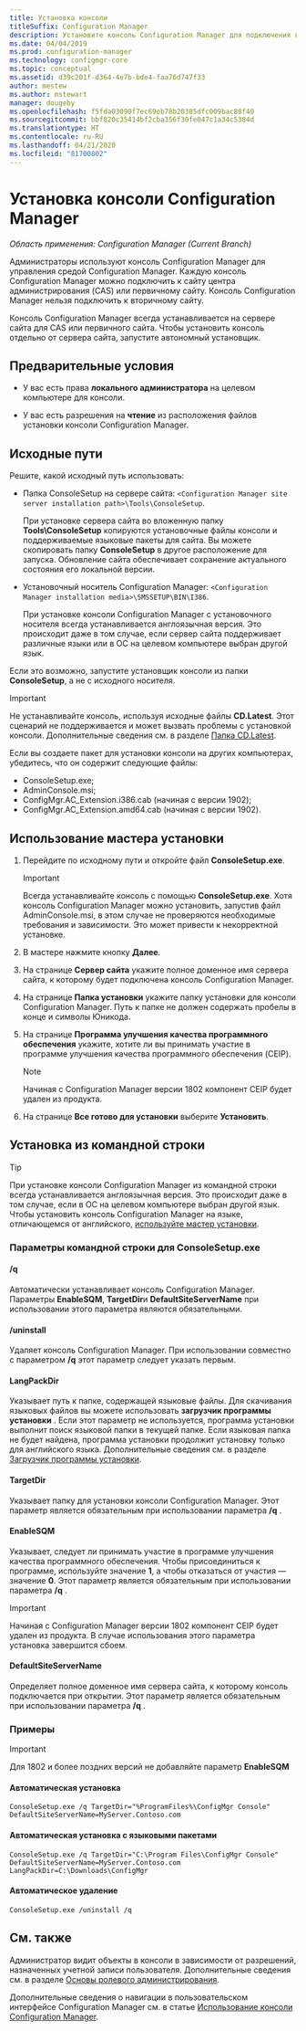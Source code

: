 ```yaml
---
title: Установка консоли
titleSuffix: Configuration Manager
description: Установите консоль Configuration Manager для подключения к сайту центра администрирования или первичному сайту.
ms.date: 04/04/2019
ms.prod: configuration-manager
ms.technology: configmgr-core
ms.topic: conceptual
ms.assetid: d39c201f-d364-4e7b-bde4-faa76d747f33
author: mestew
ms.author: mstewart
manager: dougeby
ms.openlocfilehash: f5fda03090f7ec69eb78b20385dfc009bac88f40
ms.sourcegitcommit: bbf820c35414bf2cba356f30fe047c1a34c5384d
ms.translationtype: HT
ms.contentlocale: ru-RU
ms.lasthandoff: 04/21/2020
ms.locfileid: "81700802"
---
```

# <a name="install-the-configuration-manager-console"></a>Установка консоли Configuration Manager

*Область применения: Configuration Manager (Current Branch)*

Администраторы используют консоль Configuration Manager для управления средой Configuration Manager. Каждую консоль Configuration Manager можно подключить к сайту центра администрирования (CAS) или первичному сайту. Консоль Configuration Manager нельзя подключить к вторичному сайту.

Консоль Configuration Manager всегда устанавливается на сервере сайта для CAS или первичного сайта. Чтобы установить консоль отдельно от сервера сайта, запустите автономный установщик.  



## <a name="prerequisites"></a>Предварительные условия

- У вас есть права **локального администратора** на целевом компьютере для консоли.  

- У вас есть разрешения на **чтение** из расположения файлов установки консоли Configuration Manager.  



## <a name="source-paths"></a>Исходные пути

Решите, какой исходный путь использовать:  

- Папка ConsoleSetup на сервере сайта: `<Configuration Manager site server installation path>\Tools\ConsoleSetup`.  

    При установке сервера сайта во вложенную папку **Tools\ConsoleSetup** копируются установочные файлы консоли и поддерживаемые языковые пакеты для сайта. Вы можете скопировать папку **ConsoleSetup** в другое расположение для запуска. Обновление сайта обеспечивает сохранение актуального состояния его локальной версии.  

- Установочный носитель Configuration Manager: `<Configuration Manager installation media>\SMSSETUP\BIN\I386`.  

    При установке консоли Configuration Manager с установочного носителя всегда устанавливается англоязычная версия. Это происходит даже в том случае, если сервер сайта поддерживает различные языки или в ОС на целевом компьютере выбран другой язык.  

Если это возможно, запустите установщик консоли из папки **ConsoleSetup**, а не с исходного носителя.

> [!Important]  
> Не устанавливайте консоль, используя исходные файлы **CD.Latest**. Этот сценарий не поддерживается и может вызвать проблемы с установкой консоли. Дополнительные сведения см. в разделе [Папка CD.Latest](../../manage/the-cd.latest-folder.md#unsupported-scenarios).<!-- SCCMDocs issue 1359 -->  

Если вы создаете пакет для установки консоли на других компьютерах, убедитесь, что он содержит следующие файлы:<!--3612513-->

- ConsoleSetup.exe;
- AdminConsole.msi;
- ConfigMgr.AC_Extension.i386.cab (начиная с версии 1902);
- ConfigMgr.AC_Extension.amd64.cab (начиная с версии 1902).



## <a name="use-the-setup-wizard"></a>Использование мастера установки  

1. Перейдите по исходному пути и откройте файл **ConsoleSetup.exe**.  

    > [!IMPORTANT]  
    > Всегда устанавливайте консоль с помощью **ConsoleSetup.exe**. Хотя консоль Configuration Manager можно установить, запустив файл AdminConsole.msi, в этом случае не проверяются необходимые требования и зависимости. Это может привести к некорректной установке.  

2. В мастере нажмите кнопку **Далее**.  

3. На странице **Сервер сайта** укажите полное доменное имя сервера сайта, к которому будет подключена консоль Configuration Manager.  

4. На странице **Папка установки** укажите папку установки для консоли Configuration Manager. Путь к папке не должен содержать пробелы в конце и символы Юникода.  

5. На странице **Программа улучшения качества программного обеспечения** укажите, хотите ли вы принимать участие в программе улучшения качества программного обеспечения (CEIP).  

    > [!Note]  
    > Начиная с Configuration Manager версии 1802 компонент CEIP будет удален из продукта.

6. На странице **Все готово для установки** выберите **Установить**.  



## <a name="install-from-a-command-prompt"></a>Установка из командной строки  

> [!TIP]  
> При установке консоли Configuration Manager из командной строки всегда устанавливается англоязычная версия. Это происходит даже в том случае, если в ОС на целевом компьютере выбран другой язык. Чтобы установить консоль Configuration Manager на языке, отличающемся от английского, [используйте мастер установки](#use-the-setup-wizard).  


### <a name="consolesetupexe-command-line-options"></a>Параметры командной строки для ConsoleSetup.exe

#### <a name="q"></a>/q

Автоматически устанавливает консоль Configuration Manager. Параметры **EnableSQM**, **TargetDir**и **DefaultSiteServerName** при использовании этого параметра являются обязательными.

#### <a name="uninstall"></a>/uninstall

Удаляет консоль Configuration Manager. При использовании совместно с параметром **/q** этот параметр следует указать первым.

#### <a name="langpackdir"></a>LangPackDir

Указывает путь к папке, содержащей языковые файлы. Для скачивания языковых файлов вы можете использовать **загрузчик программы установки** . Если этот параметр не используется, программа установки выполнит поиск языковой папки в текущей папке. Если языковая папка не будет найдена, программа установки продолжит установку только для английского языка. Дополнительные сведения см. в разделе [Загрузчик программы установки](setup-downloader.md).

#### <a name="targetdir"></a>TargetDir

Указывает папку для установки консоли Configuration Manager. Этот параметр является обязательным при использовании параметра **/q** .

#### <a name="enablesqm"></a>EnableSQM

Указывает, следует ли принимать участие в программе улучшения качества программного обеспечения. Чтобы присоединиться к программе, используйте значение **1**, а чтобы отказаться от участия — значение **0**. Этот параметр является обязательным при использовании параметра **/q** .

> [!Important]  
> Начиная с Configuration Manager версии 1802 компонент CEIP будет удален из продукта. В случае использования этого параметра установка завершится сбоем.

#### <a name="defaultsiteservername"></a>DefaultSiteServerName

Определяет полное доменное имя сервера сайта, к которому консоль подключается при открытии. Этот параметр является обязательным при использовании параметра **/q** .


### <a name="examples"></a>Примеры

> [!Important]  
> Для 1802 и более поздних версий не добавляйте параметр **EnableSQM**

#### <a name="silent-install"></a>Автоматическая установка

`ConsoleSetup.exe /q TargetDir="%ProgramFiles%\ConfigMgr Console" DefaultSiteServerName=MyServer.Contoso.com`

#### <a name="silent-install-with-language-packs"></a>Автоматическая установка с языковыми пакетами

`ConsoleSetup.exe /q TargetDir="C:\Program Files\ConfigMgr Console" DefaultSiteServerName=MyServer.Contoso.com LangPackDir=C:\Downloads\ConfigMgr`  

#### <a name="silent-uninstall"></a>Автоматическое удаление

`ConsoleSetup.exe /uninstall /q`  



## <a name="see-also"></a>См. также

Администратор видит объекты в консоли в зависимости от разрешений, назначенных учетной записи пользователя. Дополнительные сведения см. в разделе [Основы ролевого администрирования](../../../understand/fundamentals-of-role-based-administration.md).

Дополнительные сведения о навигации в пользовательском интерфейсе Configuration Manager см. в статье [Использование консоли Configuration Manager](../../manage/admin-console.md).
